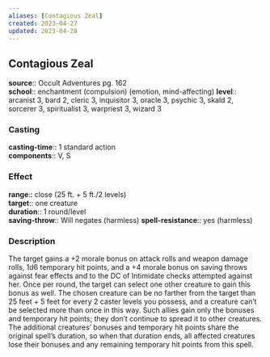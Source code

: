 ```yaml
---
aliases: [Contagious Zeal]
created: 2023-04-27
updated: 2023-04-28
---
```


## Contagious Zeal

**source**:: Occult Adventures pg. 162  
**school**:: enchantment (compulsion) (emotion, mind-affecting)
**level**:: arcanist 3, bard 2, cleric 3, inquisitor 3, oracle 3, psychic 3, skald 2, sorcerer 3, spiritualist 3, warpriest 3, wizard 3

### Casting

**casting-time**:: 1 standard action  
**components**:: V, S

### Effect

**range**:: close (25 ft. + 5 ft./2 levels)  
**target**:: one creature  
**duration**:: 1 round/level  
**saving-throw**:: Will negates (harmless)
**spell-resistance**:: yes (harmless)

### Description

The target gains a +2 morale bonus on attack rolls and weapon damage rolls, 1d6 temporary hit points, and a +4 morale bonus on saving throws against fear effects and to the DC of Intimidate checks attempted against her. Once per round, the target can select one other creature to gain this bonus as well. The chosen creature can be no farther from the target than 25 feet + 5 feet for every 2 caster levels you possess, and a creature can’t be selected more than once in this way. Such allies gain only the bonuses and temporary hit points; they don’t continue to spread it to other creatures. The additional creatures’ bonuses and temporary hit points share the original spell’s duration, so when that duration ends, all affected creatures lose their bonuses and any remaining temporary hit points from this spell.
